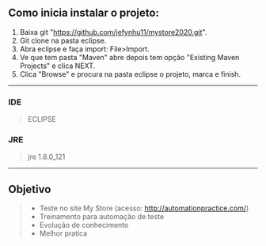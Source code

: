 ## Como inicia instalar o projeto: 
1. Baixa git "https://github.com/jefynhu11/mystore2020.git". 
2. Git clone na pasta eclipse. 
3. Abra eclipse e faça import: File>Import. 
4. Ve que tem pasta "Maven" abre depois tem opção "Existing Maven Projects" e clica NEXT. 
5. Clica "Browse" e procura na pasta eclipse o projeto, marca e finish.
---
### IDE
> ECLIPSE 

### JRE
> jre 1.8.0_121 
---
## Objetivo
> - Teste no site My Store (acesso: http://automationpractice.com/)
> - Treinamento para automação de teste
> - Evolução de conhecimento
> - Melhor pratica
